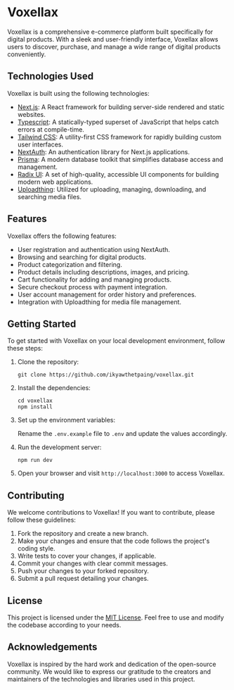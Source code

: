 # Voxellax

Voxellax is a comprehensive e-commerce platform built specifically for digital products. With a sleek and user-friendly interface, Voxellax allows users to discover, purchase, and manage a wide range of digital products conveniently.

## Technologies Used

Voxellax is built using the following technologies:

- [Next.js](https://nextjs.org/): A React framework for building server-side rendered and static websites.
- [Typescript](https://www.typescriptlang.org/): A statically-typed superset of JavaScript that helps catch errors at compile-time.
- [Tailwind CSS](https://tailwindcss.com/): A utility-first CSS framework for rapidly building custom user interfaces.
- [NextAuth](https://next-auth.js.org/): An authentication library for Next.js applications.
- [Prisma](https://www.prisma.io/): A modern database toolkit that simplifies database access and management.
- [Radix UI](https://radix-ui.com/): A set of high-quality, accessible UI components for building modern web applications.
- [Uploadthing](https://uploadthing.com/): Utilized for uploading, managing, downloading, and searching media files.

## Features

Voxellax offers the following features:

- User registration and authentication using NextAuth.
- Browsing and searching for digital products.
- Product categorization and filtering.
- Product details including descriptions, images, and pricing.
- Cart functionality for adding and managing products.
- Secure checkout process with payment integration.
- User account management for order history and preferences.
- Integration with Uploadthing for media file management.

## Getting Started

To get started with Voxellax on your local development environment, follow these steps:

1. Clone the repository:

   ```
   git clone https://github.com/ikyawthetpaing/voxellax.git
   ```

2. Install the dependencies:

   ```
   cd voxellax
   npm install
   ```

3. Set up the environment variables:

   Rename the `.env.example` file to `.env` and update the values accordingly.

4. Run the development server:

   ```
   npm run dev
   ```

5. Open your browser and visit `http://localhost:3000` to access Voxellax.

## Contributing

We welcome contributions to Voxellax! If you want to contribute, please follow these guidelines:

1. Fork the repository and create a new branch.
2. Make your changes and ensure that the code follows the project's coding style.
3. Write tests to cover your changes, if applicable.
4. Commit your changes with clear commit messages.
5. Push your changes to your forked repository.
6. Submit a pull request detailing your changes.

## License

This project is licensed under the [MIT License](LICENSE). Feel free to use and modify the codebase according to your needs.

## Acknowledgements

Voxellax is inspired by the hard work and dedication of the open-source community. We would like to express our gratitude to the creators and maintainers of the technologies and libraries used in this project.
